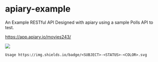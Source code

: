 # apiary-example

An Example RESTful API Designed with apiary using a sample Polls API to test.

https://app.apiary.io/movies243/

<a target="_blank" href="#"><img src="https://img.shields.io/badge/Development-ALPHA-blue.svg"></a>

```Usage https://img.shields.io/badge/<SUBJECT>-<STATUS>-<COLOR>.svg```

